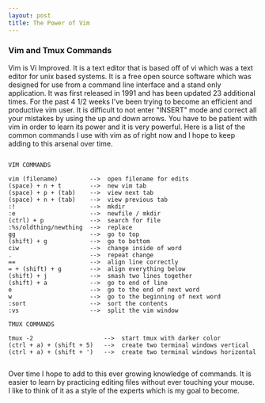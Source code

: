 ```yaml
---
layout: post
title: The Power of Vim
---
```


### Vim and Tmux Commands

Vim is Vi Improved.  It is a text editor that is based off of vi which was a
text editor for unix based systems.  It is a free open source software which was
designed for use from a command line interface and a stand only application.  It
was first released in 1991 and has been updated 23 additional times.  For the
past 4 1/2 weeks I've been trying to become an efficient and productive vim
user.  It is difficult to not enter "INSERT" mode and correct all your mistakes
by using the up and down arrows.  You have to be patient with vim in order to
learn its power and it is very powerful.  Here is a list of the common commands
I use with vim as of right now and I hope to keep adding to this arsenal over
time.  

<pre><code>
VIM COMMANDS

vim (filename)         -->  open filename for edits
(space) + n + t        -->  new vim tab
(space) + p + (tab)    -->  view next tab
(space) + n + (tab)    -->  view previous tab
:!                     -->  mkdir
:e                     -->  newfile / mkdir
(ctrl) + p             -->  search for file
:%s/oldthing/newthing  -->  replace
gg                     -->  go to top
(shift) + g            -->  go to bottom
ciw                    -->  change inside of word
.                      -->  repeat change
==                     -->  align line correctly
= + (shift) + g        -->  align everything below
(shift) + j            -->  smash two lines together
(shift) + a            -->  go to end of line
e                      -->  go to the end of next word
w                      -->  go to the beginning of next word
:sort                  -->  sort the contents
:vs                    -->  split the vim window

TMUX COMMANDS

tmux -2                    -->  start tmux with darker color
(ctrl + a) + (shift + 5)   -->  create two terminal windows vertical
(ctrl + a) + (shift + ')   -->  create two terminal windows horizontal 

</code></pre>

Over time I hope to add to this ever growing knowledge of commands.  It is
easier to learn by practicing editing files without ever touching your mouse.  I
like to think of it as a style of the experts which is my goal to become.
